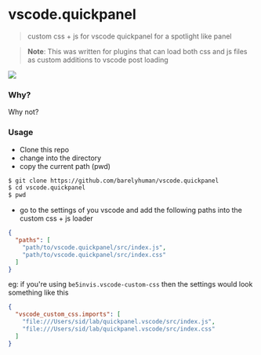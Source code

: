 # vscode.quickpanel

> custom css + js for vscode quickpanel for a spotlight like panel

> **Note**: This was written for plugins that can load both css and js files as custom additions to vscode post loading

![](/images/demo.gif)

### Why?

Why not?

### Usage

- Clone this repo
- change into the directory
- copy the current path (pwd)

```bash
$ git clone https://github.com/barelyhuman/vscode.quickpanel
$ cd vscode.quickpanel
$ pwd
```

- go to the settings of you vscode and add the following paths into the custom css + js loader

```json
{
  "paths": [
    "path/to/vscode.quickpanel/src/index.js",
    "path/to/vscode.quickpanel/src/index.css"
  ]
}
```

eg: if you're using `be5invis.vscode-custom-css` then the settings would look something like this

```json
{
  "vscode_custom_css.imports": [
    "file:///Users/sid/lab/quickpanel.vscode/src/index.js",
    "file:///Users/sid/lab/quickpanel.vscode/src/index.css"
  ]
}
```
